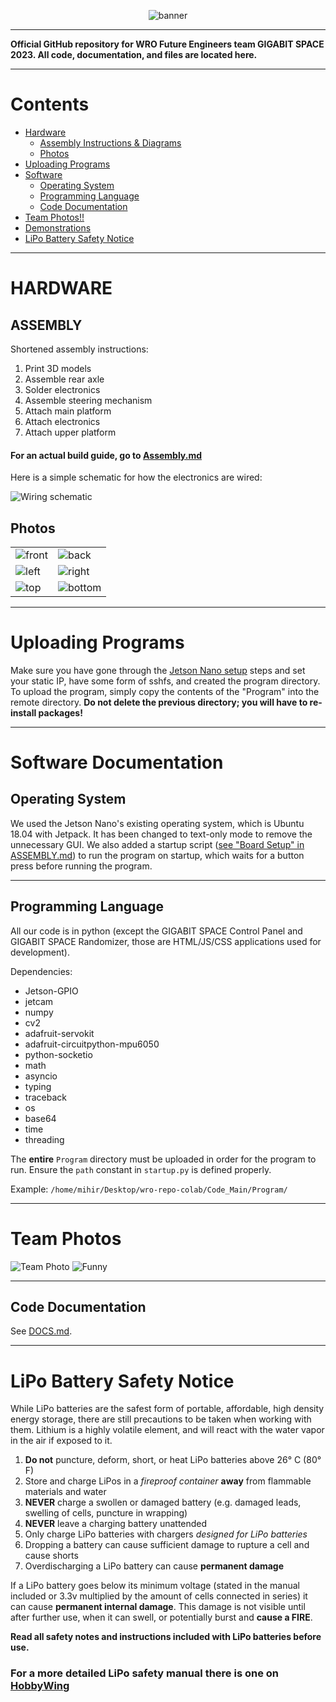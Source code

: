 <div align=center>

![banner](./Extra%20Images/Banner.png)

</div>

***

**Official GitHub repository for WRO Future Engineers team GIGABIT SPACE 2023. All code, documentation, and files are located here.**

***

# Contents
* [Hardware](#hardware-documentation)
    * [Assembly Instructions & Diagrams](#assembly)
    * [Photos](#photos)
* [Uploading Programs](#uploading-programs)
* [Software](#software-documentation)
    * [Operating System](#operating-system)
    * [Programming Language](#programming-language)
    * [Code Documentation](#code-documentation)
* [Team Photos!!](#team-photos)
* [Demonstrations](#demonstration-video)
* [LiPo Battery Safety Notice](#lipo-battery-safety-notice)



***

# HARDWARE

## ASSEMBLY

Shortened assembly instructions:
1. Print 3D models
2. Assemble rear axle
3. Solder electronics
4. Assemble steering mechanism
5. Attach main platform
6. Attach electronics
7. Attach upper platform

#### **For an actual build guide, go to [Assembly.md](./Assembly.md)**

Here is a simple schematic for how the electronics are wired:

![Wiring schematic](./Schematics/Schematic.png)

## Photos
|                                |                                  |
| ------------------------------ | -------------------------------- |
| ![front](./Vehicle%20Photos/front.jpg) | ![back](./Vehicle%20Photos/back.jpg)     |
| ![left](./Vehicle%20Photos/left.jpg)   | ![right](./Vehicle%20Photos/right.jpg)   |
| ![top](./Vehicle%20Photos/top.jpg)     | ![bottom](./Vehicle%20Photos/bottom.jpg) |

***

# Uploading Programs

Make sure you have gone through the [Jetson Nano setup](./ASSEMBLY.md#jetson-nano-setup) steps and set your static IP, have some form of sshfs, and created the program directory. To upload the program, simply copy the contents of the "Program" into the remote directory. **Do not delete the previous directory; you will have to re-install packages!**

***

# Software Documentation

## Operating System

We used the Jetson Nano's existing operating system, which is Ubuntu 18.04 with Jetpack. It has been changed to text-only mode to remove the unnecessary GUI. We also added a startup script ([see "Board Setup" in ASSEMBLY.md](./ASSEMBLY.md#board-setup-sshfs-and-static-ip)) to run the program on startup, which waits for a button press before running the program.

***

## Programming Language

All our code is in python (except the GIGABIT SPACE Control Panel and GIGABIT SPACE Randomizer, those are HTML/JS/CSS applications used for development).

Dependencies:
* Jetson-GPIO
* jetcam
* numpy
* cv2
* adafruit-servokit
* adafruit-circuitpython-mpu6050
* python-socketio
* math
* asyncio
* typing
* traceback
* os
* base64
* time
* threading

The **entire** `Program` directory must be uploaded in order for the program to run. Ensure the `path` constant in `startup.py` is defined properly.

Example:
    `/home/mihir/Desktop/wro-repo-colab/Code_Main/Program/`

***


# Team Photos

![Team Photo](./Team%20Photos/Team%20Image.jpg)
![Funny](./Team%20Photos/Funny%20Image.jpg)

***

## Code Documentation

See [DOCS.md](./DOCS.md).

***


# LiPo Battery Safety Notice

While LiPo batteries are the safest form of portable, affordable, high density energy storage, there are still precautions to be taken when working with them. Lithium is a highly volatile element, and will react with the water vapor in the air if exposed to it.

1. **Do not** puncture, deform, short, or heat LiPo batteries above 26° C (80° F)
2. Store and charge LiPos in a *fireproof container* **away** from flammable materials and water
3. **NEVER** charge a swollen or damaged battery (e.g. damaged leads, swelling of cells, puncture in wrapping)
4. **NEVER** leave a charging battery unattended
5. Only charge LiPo batteries with chargers *designed for LiPo batteries*
6. Dropping a battery can cause sufficient damage to rupture a cell and cause shorts
7. Overdischarging a LiPo battery can cause **permanent damage**

If a LiPo battery goes below its minimum voltage (stated in the manual included or 3.3v multiplied by the amount of cells connected in series) it can cause **permanent internal damage**. This damage is not visible until after further use, when it can swell, or potentially burst and **cause a FIRE**.

**Read all safety notes and instructions included with LiPo batteries before use.**

### For a more detailed LiPo safety manual there is one on [HobbyWing](https://hobbyking.com/en_us/blog/lipo-battery-safety-101-a-guide)
